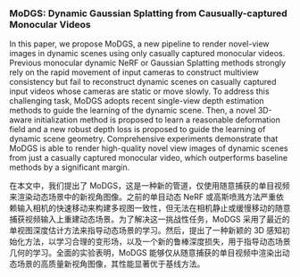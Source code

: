 ### MoDGS: Dynamic Gaussian Splatting from Causually-captured Monocular Videos

In this paper, we propose MoDGS, a new pipeline to render novel-view images in dynamic scenes using only casually captured monocular videos. Previous monocular dynamic NeRF or Gaussian Splatting methods strongly rely on the rapid movement of input cameras to construct multiview consistency but fail to reconstruct dynamic scenes on casually captured input videos whose cameras are static or move slowly. To address this challenging task, MoDGS adopts recent single-view depth estimation methods to guide the learning of the dynamic scene. Then, a novel 3D-aware initialization method is proposed to learn a reasonable deformation field and a new robust depth loss is proposed to guide the learning of dynamic scene geometry. Comprehensive experiments demonstrate that MoDGS is able to render high-quality novel view images of dynamic scenes from just a casually captured monocular video, which outperforms baseline methods by a significant margin.

在本文中，我们提出了 MoDGS，这是一种新的管道，仅使用随意捕获的单目视频来渲染动态场景中的新视角图像。之前的单目动态 NeRF 或高斯喷溅方法严重依赖输入相机的快速移动来构建多视图一致性，但无法在相机静止或缓慢移动的随意捕获视频输入上重建动态场景。为了解决这一挑战性任务，MoDGS 采用了最近的单视图深度估计方法来指导动态场景的学习。然后，提出了一种新颖的 3D 感知初始化方法，以学习合理的变形场，以及一个新的鲁棒深度损失，用于指导动态场景几何的学习。全面的实验表明，MoDGS 能够仅从随意捕获的单目视频中渲染出动态场景的高质量新视角图像，其性能显著优于基线方法。

